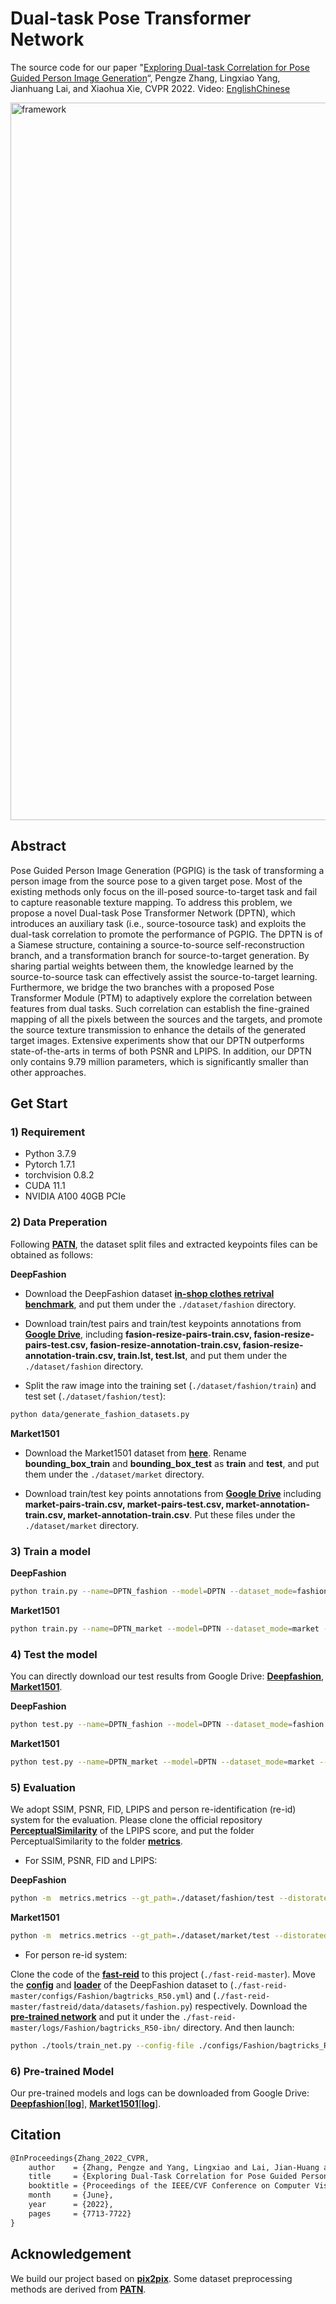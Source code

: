 # Dual-task Pose Transformer Network
The source code for our paper "[Exploring Dual-task Correlation for Pose Guided Person Image Generation](https://openaccess.thecvf.com/content/CVPR2022/papers/Zhang_Exploring_Dual-Task_Correlation_for_Pose_Guided_Person_Image_Generation_CVPR_2022_paper.pdf)“, Pengze Zhang, Lingxiao Yang, Jianhuang Lai, and Xiaohua Xie, CVPR 2022. Video: [English](https://www.youtube.com/watch?v=p9o3lOlZBSE)[Chinese](https://www.koushare.com/video/videodetail/35887)

<img width="1148" alt="framework" src="https://user-images.githubusercontent.com/37894893/156797980-6387165c-3db8-48be-969f-011d3ecc3c05.png">

## Abstract

Pose Guided Person Image Generation (PGPIG) is the task of transforming a person image from the source pose to a given target pose. Most of the existing methods only focus on the ill-posed source-to-target task and fail to capture reasonable texture mapping. To address this problem, we propose a novel Dual-task Pose Transformer Network (DPTN), which introduces an auxiliary task (i.e., source-tosource task) and exploits the dual-task correlation to promote the performance of PGPIG. The DPTN is of a Siamese structure, containing a source-to-source self-reconstruction branch, and a transformation branch for source-to-target generation. By sharing partial weights between them, the knowledge learned by the source-to-source task can effectively assist the source-to-target learning. Furthermore, we bridge the two branches with a proposed Pose Transformer Module (PTM) to adaptively explore the correlation between features from dual tasks. Such correlation can establish the fine-grained mapping of all the pixels between the sources and the targets, and promote the source texture transmission to enhance the details of the generated target images. Extensive experiments show that our DPTN outperforms state-of-the-arts in terms of both PSNR and LPIPS. In addition, our DPTN only contains 9.79 million parameters, which is significantly smaller than other approaches.


## Get Start

### 1) Requirement

* Python 3.7.9
* Pytorch 1.7.1
* torchvision 0.8.2
* CUDA 11.1
* NVIDIA A100 40GB PCIe

### 2) Data Preperation

Following **[PATN](https://github.com/tengteng95/Pose-Transfer)**, the dataset split files and extracted keypoints files can be obtained as follows:

**DeepFashion**


* Download the DeepFashion dataset **[in-shop clothes retrival benchmark](http://mmlab.ie.cuhk.edu.hk/projects/DeepFashion/InShopRetrieval.html)**, and put them under the `./dataset/fashion` directory.

* Download train/test pairs and train/test keypoints annotations from **[Google Drive](https://drive.google.com/drive/folders/1qZDod3QDD7PaBxnNyHCuLBR7ftTSkSE1?usp=sharing)**, including **fasion-resize-pairs-train.csv, fasion-resize-pairs-test.csv, fasion-resize-annotation-train.csv, fasion-resize-annotation-train.csv, train.lst, test.lst**, and put them under the `./dataset/fashion` directory.

* Split the raw image into the training set (`./dataset/fashion/train`) and test set (`./dataset/fashion/test`):
``` bash
python data/generate_fashion_datasets.py
```

**Market1501**

* Download the Market1501 dataset from **[here](http://zheng-lab.cecs.anu.edu.au/Project/project_reid.html)**. Rename **bounding_box_train** and **bounding_box_test** as **train** and **test**, and put them under the `./dataset/market` directory.

* Download train/test key points annotations from **[Google Drive](https://drive.google.com/drive/folders/1zzkimhX_D5gR1G8txTQkPXwdZPRcnrAx?usp=sharing)** including **market-pairs-train.csv, market-pairs-test.csv, market-annotation-train.csv, market-annotation-train.csv**. Put these files under the `./dataset/market` directory.

### 3) Train a model

**DeepFashion**
``` bash
python train.py --name=DPTN_fashion --model=DPTN --dataset_mode=fashion --dataroot=./dataset/fashion --batchSize 32 --gpu_id=0
```
**Market1501**

``` bash
python train.py --name=DPTN_market --model=DPTN --dataset_mode=market --dataroot=./dataset/market --dis_layers=3 --lambda_g=5 --lambda_rec 2 --t_s_ratio=0.8 --save_latest_freq=10400 --batchSize 32 --gpu_id=0
```

### 4) Test the model

You can directly download our test results from Google Drive: **[Deepfashion](https://drive.google.com/drive/folders/1Y_Ar7w_CAYRgG2gzBg2vfxTCCen7q7k2?usp=sharing)**, **[Market1501](https://drive.google.com/drive/folders/15UBWEtGAqYaoEREIIeIuD-P4dRgsys19?usp=sharing)**.

**DeepFashion**
``` bash
python test.py --name=DPTN_fashion --model=DPTN --dataset_mode=fashion --dataroot=./dataset/fashion --which_epoch latest --results_dir ./results/DPTN_fashion --batchSize 1 --gpu_id=0
```

**Market1501**

``` bash
python test.py --name=DPTN_market --model=DPTN --dataset_mode=market --dataroot=./dataset/market --which_epoch latest --results_dir=./results/DPTN_market  --batchSize 1 --gpu_id=0
``` 

### 5) Evaluation

We adopt SSIM, PSNR, FID, LPIPS and person re-identification (re-id) system for the evaluation. Please clone the official repository **[PerceptualSimilarity](https://github.com/richzhang/PerceptualSimilarity/tree/future)** of the LPIPS score, and put the folder PerceptualSimilarity to the folder **[metrics](https://github.com/PangzeCheung/Dual-task-Pose-Transformer-Network/tree/main/metrics)**.

* For SSIM, PSNR, FID and LPIPS:

**DeepFashion**
``` bash
python -m  metrics.metrics --gt_path=./dataset/fashion/test --distorated_path=./results/DPTN_fashion --fid_real_path=./dataset/fashion/train --name=./fashion
``` 

**Market1501**

``` bash
python -m  metrics.metrics --gt_path=./dataset/market/test --distorated_path=./results/DPTN_market --fid_real_path=./dataset/market/train --name=./market --market
``` 

* For person re-id system:

Clone the code of the **[fast-reid](https://github.com/JDAI-CV/fast-reid)** to this project (`./fast-reid-master`). Move the **[config](https://drive.google.com/file/d/1xWCnNpcNrgjEMDKuK29Gre3sYEE1yWTV/view?usp=sharing)** and **[loader](https://drive.google.com/file/d/1axMKB7QlYQgo7f1ZWigTh3uLIDvXRxro/view?usp=sharing)** of the DeepFashion dataset to (`./fast-reid-master/configs/Fashion/bagtricks_R50.yml`) and (`./fast-reid-master/fastreid/data/datasets/fashion.py`) respectively. Download the **[pre-trained network](https://drive.google.com/file/d/1Co6NVWN6OSqPVUd7ut8xCwsQQDIOcypV/view?usp=sharing)** and put it under the `./fast-reid-master/logs/Fashion/bagtricks_R50-ibn/` directory. And then launch:

``` bash
python ./tools/train_net.py --config-file ./configs/Fashion/bagtricks_R50.yml --eval-only MODEL.WEIGHTS ./logs/Fashion/bagtricks_R50-ibn/model_final.pth MODEL.DEVICE "cuda:0"
``` 

### 6) Pre-trained Model

Our pre-trained models and logs can be downloaded from Google Drive: **[Deepfashion](https://drive.google.com/drive/folders/12Ufr8jkOwAIGVEamDedJy_ZWPvJZn8WG?usp=sharing)**[**[log](https://drive.google.com/drive/folders/16ZYYl_jVdK8E9FtnQi6oi6JGfBuD2jCt?usp=sharing)**], **[Market1501](https://drive.google.com/drive/folders/1YY_U2pMzLrZMTKoK8oBkMylR6KXnZJKP?usp=sharing)**[**[log](https://drive.google.com/drive/folders/1ujlvhz7JILULRVRJsLruT9ZAz2JCT74G?usp=sharing)**].

## Citation

```tex
@InProceedings{Zhang_2022_CVPR,
    author    = {Zhang, Pengze and Yang, Lingxiao and Lai, Jian-Huang and Xie, Xiaohua},
    title     = {Exploring Dual-Task Correlation for Pose Guided Person Image Generation},
    booktitle = {Proceedings of the IEEE/CVF Conference on Computer Vision and Pattern Recognition (CVPR)},
    month     = {June},
    year      = {2022},
    pages     = {7713-7722}
}
```
## Acknowledgement 

We build our project based on **[pix2pix](https://github.com/junyanz/pytorch-CycleGAN-and-pix2pix)**. Some dataset preprocessing methods are derived from **[PATN](https://github.com/tengteng95/Pose-Transfer)**.

